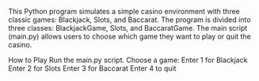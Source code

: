 This Python program simulates a simple casino environment with three classic games: Blackjack, Slots, and Baccarat. The program is divided into three classes: BlackjackGame, Slots, and BaccaratGame. The main script (main.py) allows users to choose which game they want to play or quit the casino.

How to Play
Run the main.py script.
Choose a game:
Enter 1 for Blackjack
Enter 2 for Slots
Enter 3 for Baccarat
Enter 4 to quit
